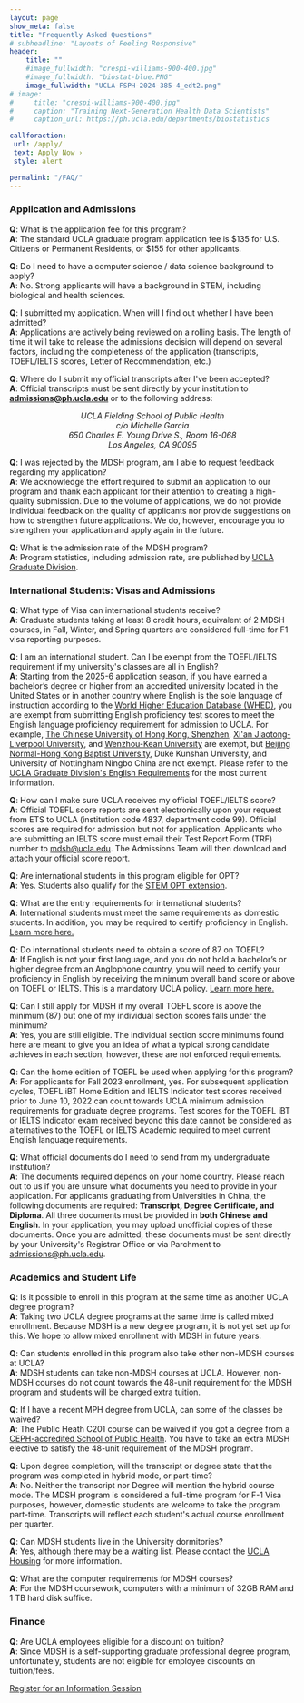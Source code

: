```yaml
---
layout: page
show_meta: false
title: "Frequently Asked Questions"
# subheadline: "Layouts of Feeling Responsive"
header:
    title: ""
    #image_fullwidth: "crespi-williams-900-400.jpg"
    #image_fullwidth: "biostat-blue.PNG"
    image_fullwidth: "UCLA-FSPH-2024-385-4_edt2.png"
# image: 
#     title: "crespi-williams-900-400.jpg"
#     caption: "Training Next-Generation Health Data Scientists"
#     caption_url: https://ph.ucla.edu/departments/biostatistics

callforaction:
 url: /apply/
 text: Apply Now ›
 style: alert

permalink: "/FAQ/"
---
```


### Application and Admissions

**Q**: What is the application fee for this program?\
**A**: The standard UCLA graduate program application fee is $135 for U.S. Citizens or Permanent Residents, or $155 for other applicants.

**Q**: Do I need to have a computer science / data science background to apply?\
**A**: No.  Strong applicants will have a background in STEM, including biological and health sciences. 

**Q**: I submitted my application.  When will I find out whether I have been admitted?\
**A**: Applications are actively being reviewed on a rolling basis. The length of time it will take to release the admissions decision will depend on several factors, including the completeness of the application (transcripts, TOEFL/IELTS scores, Letter of Recommendation, etc.)  

**Q**: Where do I submit my official transcripts after I've been accepted?\
**A**: Official transcripts must be sent directly by your institution to **admissions@ph.ucla.edu** or to the following address:\
*<center>UCLA Fielding School of Public Health</center>*
*<center>c/o Michelle Garcia</center>*
*<center>650 Charles E. Young Drive S., Room 16-068</center>*
*<center>Los Angeles, CA 90095</center>*

**Q**: I was rejected by the MDSH program, am I able to request feedback regarding my application?\
**A**: We acknowledge the effort required to submit an application to our program and thank each applicant for their attention to creating a high-quality submission. Due to the volume of applications, we do not provide individual feedback on the quality of applicants nor provide suggestions on how to strengthen future applications. We do, however, encourage you to strengthen your application and apply again in the future.

**Q**: What is the admission rate of the MDSH program?\
**A**: Program statistics, including admission rate, are published by [UCLA Graduate Division](https://grad.ucla.edu/programs/school-of-public-health/biostatistics-department/data-science-in-health/).

### International Students: Visas and Admissions

**Q**: What type of Visa can international students receive? \
**A**: Graduate students taking at least 8 credit hours, equivalent of 2 MDSH courses, in Fall, Winter, and Spring quarters are considered full-time for F1 visa reporting purposes. 

**Q**: I am an international student. Can I be exempt from the TOEFL/IELTS requirement if my university's classes are all in English?\
**A**: Starting from the 2025-6 application season, if you have earned a bachelor’s degree or higher from an accredited university located in the United States or in another country where English is the sole language of instruction according to the [World Higher Education Database (WHED)](https://whed.net/home.php), you are exempt from submitting English proficiency test scores to meet the English language proficiency requirement for admission to UCLA. For example, [The Chinese University of Hong Kong, Shenzhen](https://www.whed.net/institutions/IAU-026638), [Xi'an Jiaotong-Liverpool University](https://www.whed.net/institutions/IAU-021593), and [Wenzhou-Kean University](https://www.whed.net/institutions/IAU-026588) are exempt, but [Beijing Normal-Hong Kong Baptist University](https://www.whed.net/institutions/IAU-026636), Duke Kunshan University, and University of Nottingham Ningbo China are not exempt. Please refer to the [UCLA Graduate Division's English Requirements](https://grad.ucla.edu/admissions/english-requirements/) for the most current information. 

**Q**: How can I make sure UCLA receives my official TOEFL/IELTS score?\
**A**: Official TOEFL score reports are sent electronically upon your request from ETS to UCLA (institution code 4837, department code 99). Official scores are required for admission but not for application. Applicants who are submitting an IELTS score must email their Test Report Form (TRF) number to mdsh@ucla.edu. The Admissions Team will then download and attach your official score report.

**Q**: Are international students in this program eligible for OPT?\
**A**: Yes.  Students also qualify for the [STEM OPT extension](https://www.uscis.gov/working-in-the-united-states/students-and-exchange-visitors/optional-practical-training-extension-for-stem-students-stem-opt).

**Q**: What are the entry requirements for international students?\
**A**: International students must meet the same requirements as domestic students.  In addition, you may be required to certify proficiency in English. [Learn more here.](https://grad.ucla.edu/admissions/english-requirements/#:~:text=Minimum%20IELTS%20%26%20TOEFL%20Scores&text=Your%20TOEFL%20score%20on%20the,as%20noted%20in%20Departmental%20Information.)

**Q**: Do international students need to obtain a score of 87 on TOEFL?\
**A**: If English is not your first language, and you do not hold a bachelor’s or higher degree from an Anglophone country, you will need to certify your proficiency in English by receiving the minimum overall band score or above on TOEFL or IELTS. This is a mandatory UCLA policy. [Learn more here.](https://grad.ucla.edu/admissions/english-requirements/#:~:text=Minimum%20IELTS%20%26%20TOEFL%20Scores&text=Your%20TOEFL%20score%20on%20the,as%20noted%20in%20Departmental%20Information.)

**Q**: Can I still apply for MDSH if my overall TOEFL score is above the minimum (87) but one of my individual section scores falls under the minimum?\
**A**: Yes, you are still eligible. The individual section score minimums found here are meant to give you an idea of what a typical strong candidate achieves in each section, however, these are not enforced requirements.

**Q**: Can the home edition of TOEFL be used when applying for this program?\
**A**: For applicants for Fall 2023 enrollment, yes.  For subsequent application cycles, TOEFL iBT Home Edition and IELTS Indicator test scores received prior to June 10, 2022 can count towards UCLA minimum admission requirements for graduate degree programs. Test scores for the TOEFL iBT or IELTS Indicator exam received beyond this date cannot be considered as alternatives to the TOEFL or IELTS Academic required to meet current English language requirements.

**Q**: What official documents do I need to send from my undergraduate institution?\
**A**: The documents required depends on your home country.  Please reach out to us if you are unsure what documents you need to provide in your application. For applicants graduating from Universities in China, the following documents are required: **Transcript, Degree Certificate, and Diploma**.  All three documents must be provided in **both Chinese and English**.  In your application, you may upload unofficial copies of these documents.  Once you are admitted, these documents must be sent directly by your University's Registrar Office or via Parchment to <admissions@ph.ucla.edu>.

### Academics and Student Life

**Q**: Is it possible to enroll in this program at the same time as another UCLA degree program?\
**A**: Taking two UCLA degree programs at the same time is called mixed enrollment. Because MDSH is a new degree program, it is not yet set up for this. We hope to allow mixed enrollment with MDSH in future years.  

**Q**: Can students enrolled in this program also take other non-MDSH courses at UCLA?\
**A**: MDSH students can take non-MDSH courses at UCLA. However, non-MDSH courses do not count towards the 48-unit requirement for the MDSH program and students will be charged extra tuition. 

**Q**: If I have a recent MPH degree from UCLA, can some of the classes be waived?\
**A**: The Public Heath C201 course can be waived if you got a degree from a [CEPH-accredited School of Public Health](https://ceph.org/about/org-info/who-we-accredit/accredited/). You have to take an extra MDSH elective to satisfy the 48-unit requirement of the MDSH program.  

**Q**: Upon degree completion, will the transcript or degree state that the program was completed in hybrid mode, or part-time?\
**A**: No.  Neither the transcript nor Degree will mention the hybrid course mode.  The MDSH program is considered a full-time program for F-1 Visa purposes, however, domestic students are welcome to take the program part-time. Transcripts will reflect each student's actual course enrollment per quarter. 

**Q**: Can MDSH students live in the University dormitories?\
**A**: Yes, although there may be a waiting list. Please contact the [UCLA Housing](https://portal.housing.ucla.edu/) for more information. 

**Q**: What are the computer requirements for MDSH courses?\
**A**: For the MDSH coursework, computers with a minimum of 32GB RAM and 1 TB hard disk suffice.

### Finance 

**Q**: Are UCLA employees eligible for a discount on tuition?\
**A**: Since MDSH is a self-supporting graduate professional degree program, unfortunately, students are not eligible for employee discounts on tuition/fees. 


<div class="row t60 b60">
        <div class="small-12 text-center columns">
            <a class="button large radius info" href="https://ucla.zoom.us/meeting/register/tJIuc-mtqj0qG91cHwVA2wEnn3WDwxVEio-p">Register for an Information Session</a>
        </div><!-- /.small-12.columns -->
</div><!-- /.row -->



